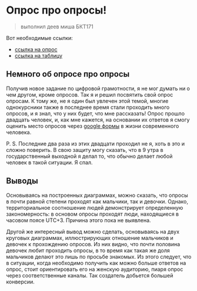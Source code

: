 # Опрос про опросы!
> выполнил деев миша БКТ171

Вот необходимые ссылки:

- [ссылка на опрос](https://docs.google.com/forms/d/1LKZyJayxUXtHKh9v3cz8JAwZQeyvYVlsX5vkQUnkAVY/edit?usp=sharing)
- [ссылка на таблицу](https://docs.google.com/spreadsheets/d/1ZM7GbxzmN6SudtQGZls4v-VrHIIoDAnKGk0WTgWlf0A/edit?usp=sharing)
## Немного об опросе про опросы
Получив новое задание по цифровой грамотности, я не мог думать ни о чем другом, кроме опросов. Так я и решил посвятить свой опрос опросам. К тому же, не я один был увлечен этой темой, многие однокурсники также в последнее время стали проходить много опросов, и я знал, что у них будет, что мне рассказать! Опрос прошло двадцать человек, и, как мне кажется, на основании их ответов я смогу оценить место опросов через [google формы](https://www.google.ru/intl/ru/forms/about/) в жизни современного человека.

P. S. Последние два раза из этих двадцати проходил не я, хоть в это и сложно поверить. В свою защиту могу сказать, что в 9 утра в государственный выходной я делал то, что обычно делает любой человек в такой ситуации. Я спал.
## Выводы
Основываясь на построенных диаграммах, можно сказать, что опросы в почти равной степени проходят как мальчики, так и девочки. Однако, территориальное соотношение людей демонстрирует определенную закономерность: в основом опросы проходят люди, находящиеся в часовом поясе UTC+3. Причина этого пока не выявлена.

Другой же интересный вывод можно сделать, основываясь на двух круговых диаграммах, иллюстрирующих отношение мальчиков и девочек к прохождению опросов. Из них видно, что почти половина девочек любит проходить опросы, в то время как такая же доля мальчиков делают это лишь по просьбе знакомых. Из этого следует, что в ситуации, когда необходимо получить как можно больше ответов на опрос, стоит ориентировать его на женскую аудиторию, пиаря опрос через соответственные каналы. Так создатель добьется большей конверсии.
